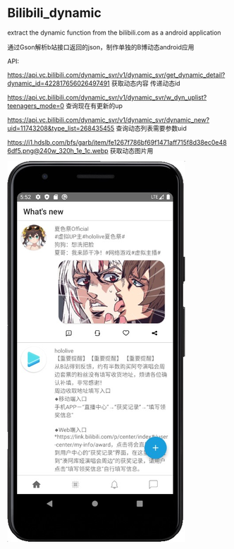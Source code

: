 # Bilibili_dynamic
extract the dynamic function from the bilibili.com as a android application

通过Gson解析b站接口返回的json，制作单独的B博动态android应用

API:

https://api.vc.bilibili.com/dynamic_svr/v1/dynamic_svr/get_dynamic_detail?dynamic_id=422817656026497491  获取动态内容 传递动态id

https://api.vc.bilibili.com/dynamic_svr/v1/dynamic_svr/w_dyn_uplist?teenagers_mode=0 查询现在有更新的up

https://api.vc.bilibili.com/dynamic_svr/v1/dynamic_svr/dynamic_new?uid=11743208&type_list=268435455 查询动态列表需要参数uid

https://i1.hdslb.com/bfs/garb/item/fe1267f786bf69f1471aff715f8d38ec0e486df5.png@240w_320h_1e_1c.webp 获取动态图片用


![Image](https://github.com/SanketsuYoru/Bilibili_dynamic/blob/master/pics/4B4034C0-BF39-4540-9041-8C13BCE4C95B.png)
